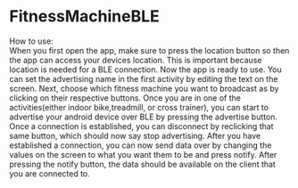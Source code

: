 # FitnessMachineBLE

How to use:      
When you first open the app, make sure to press the location button so then the app can access your devices location.
This is important because location is needed for a BLE connection.
Now the app is ready to use. You can set the advertising name in the first activity by editing the text on the screen.
Next, choose which fitness machine you want to broadcast as by clicking on their respective buttons.
Once you are in one of the activities(either indoor bike,treadmill, or cross trainer), you can start to advertise your android device over BLE by pressing the
advertise button. Once a connection is established, you can disconnect by reclicking that same button, which should now say stop advertising.
After you have established a connection, you can now send data over by changing the values on the screen to what you want them to be and press notify.
After pressing the notify button, the data should be available on the client that you are connected to.
